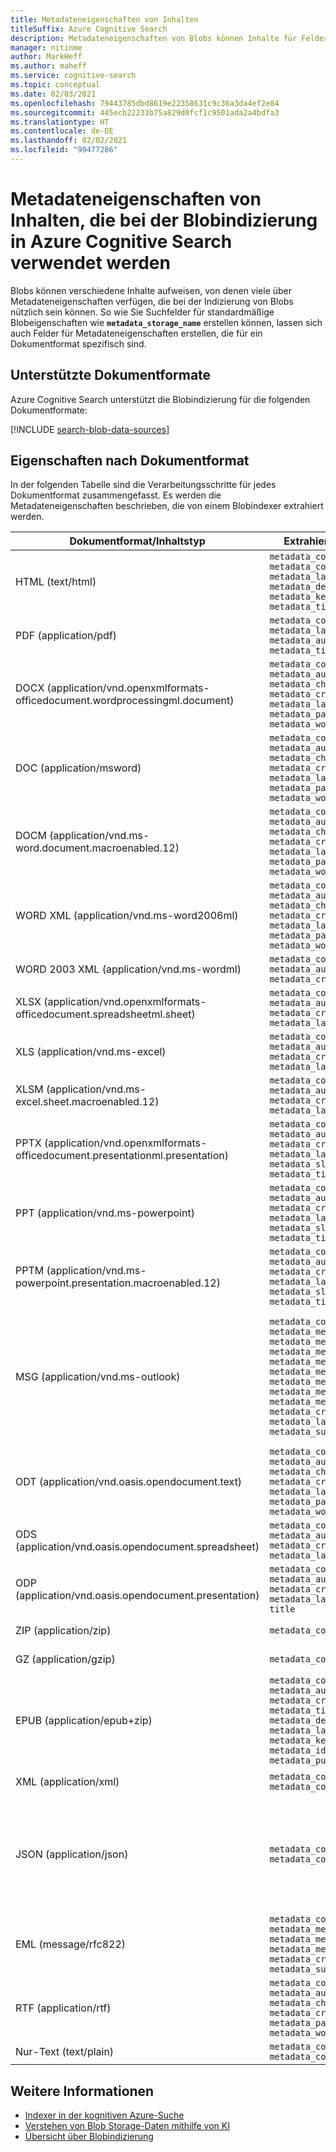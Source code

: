 ```yaml
---
title: Metadateneigenschaften von Inhalten
titleSuffix: Azure Cognitive Search
description: Metadateneigenschaften von Blobs können Inhalte für Felder in einem Suchindex oder Informationen liefern, die das Indizierungsverhalten zur Laufzeit bestimmen. In diesem Artikel sind die von Azure Cognitive Search unterstützten Metadateneigenschaften aufgeführt.
manager: nitinme
author: MarkHeff
ms.author: maheff
ms.service: cognitive-search
ms.topic: conceptual
ms.date: 02/03/2021
ms.openlocfilehash: 79443785dbd8619e22358631c9c36a3da4ef2e84
ms.sourcegitcommit: 445ecb22233b75a829d0fcf1c9501ada2a4bdfa3
ms.translationtype: HT
ms.contentlocale: de-DE
ms.lasthandoff: 02/02/2021
ms.locfileid: "99477286"
---
```

# <a name="content-metadata-properties-used-in-blob-indexing-in-azure-cognitive-search"></a>Metadateneigenschaften von Inhalten, die bei der Blobindizierung in Azure Cognitive Search verwendet werden

Blobs können verschiedene Inhalte aufweisen, von denen viele über Metadateneigenschaften verfügen, die bei der Indizierung von Blobs nützlich sein können. So wie Sie Suchfelder für standardmäßige Blobeigenschaften wie **`metadata_storage_name`** erstellen können, lassen sich auch Felder für Metadateneigenschaften erstellen, die für ein Dokumentformat spezifisch sind.

## <a name="supported-document-formats"></a>Unterstützte Dokumentformate

Azure Cognitive Search unterstützt die Blobindizierung für die folgenden Dokumentformate:

[!INCLUDE [search-blob-data-sources](../../includes/search-blob-data-sources.md)]

## <a name="properties-by-document-format"></a>Eigenschaften nach Dokumentformat

In der folgenden Tabelle sind die Verarbeitungsschritte für jedes Dokumentformat zusammengefasst. Es werden die Metadateneigenschaften beschrieben, die von einem Blobindexer extrahiert werden.

| Dokumentformat/Inhaltstyp | Extrahierte Metadaten | Verarbeitungsdetails |
| --- | --- | --- |
| HTML (text/html) |`metadata_content_encoding`<br/>`metadata_content_type`<br/>`metadata_language`<br/>`metadata_description`<br/>`metadata_keywords`<br/>`metadata_title` |Entfernen von HTML-Markup und Extrahieren von Text |
| PDF (application/pdf) |`metadata_content_type`<br/>`metadata_language`<br/>`metadata_author`<br/>`metadata_title` |Extrahieren von Text, z. B. eingebettete Dokumente (mit Ausnahme von Bildern) |
| DOCX (application/vnd.openxmlformats-officedocument.wordprocessingml.document) |`metadata_content_type`<br/>`metadata_author`<br/>`metadata_character_count`<br/>`metadata_creation_date`<br/>`metadata_last_modified`<br/>`metadata_page_count`<br/>`metadata_word_count` |Extrahieren von Text, z. B. eingebettete Dokumente |
| DOC (application/msword) |`metadata_content_type`<br/>`metadata_author`<br/>`metadata_character_count`<br/>`metadata_creation_date`<br/>`metadata_last_modified`<br/>`metadata_page_count`<br/>`metadata_word_count` |Extrahieren von Text, z. B. eingebettete Dokumente |
| DOCM (application/vnd.ms-word.document.macroenabled.12) |`metadata_content_type`<br/>`metadata_author`<br/>`metadata_character_count`<br/>`metadata_creation_date`<br/>`metadata_last_modified`<br/>`metadata_page_count`<br/>`metadata_word_count` |Extrahieren von Text, z. B. eingebettete Dokumente |
| WORD XML (application/vnd.ms-word2006ml) |`metadata_content_type`<br/>`metadata_author`<br/>`metadata_character_count`<br/>`metadata_creation_date`<br/>`metadata_last_modified`<br/>`metadata_page_count`<br/>`metadata_word_count` |Entfernen von XML-Markup und Extrahieren von Text |
| WORD 2003 XML (application/vnd.ms-wordml) |`metadata_content_type`<br/>`metadata_author`<br/>`metadata_creation_date` |Entfernen von XML-Markup und Extrahieren von Text |
| XLSX (application/vnd.openxmlformats-officedocument.spreadsheetml.sheet) |`metadata_content_type`<br/>`metadata_author`<br/>`metadata_creation_date`<br/>`metadata_last_modified` |Extrahieren von Text, z. B. eingebettete Dokumente |
| XLS (application/vnd.ms-excel) |`metadata_content_type`<br/>`metadata_author`<br/>`metadata_creation_date`<br/>`metadata_last_modified` |Extrahieren von Text, z. B. eingebettete Dokumente |
| XLSM (application/vnd.ms-excel.sheet.macroenabled.12) |`metadata_content_type`<br/>`metadata_author`<br/>`metadata_creation_date`<br/>`metadata_last_modified` |Extrahieren von Text, z. B. eingebettete Dokumente |
| PPTX (application/vnd.openxmlformats-officedocument.presentationml.presentation) |`metadata_content_type`<br/>`metadata_author`<br/>`metadata_creation_date`<br/>`metadata_last_modified`<br/>`metadata_slide_count`<br/>`metadata_title` |Extrahieren von Text, z. B. eingebettete Dokumente |
| PPT (application/vnd.ms-powerpoint) |`metadata_content_type`<br/>`metadata_author`<br/>`metadata_creation_date`<br/>`metadata_last_modified`<br/>`metadata_slide_count`<br/>`metadata_title` |Extrahieren von Text, z. B. eingebettete Dokumente |
| PPTM (application/vnd.ms-powerpoint.presentation.macroenabled.12) |`metadata_content_type`<br/>`metadata_author`<br/>`metadata_creation_date`<br/>`metadata_last_modified`<br/>`metadata_slide_count`<br/>`metadata_title` |Extrahieren von Text, z. B. eingebettete Dokumente |
| MSG (application/vnd.ms-outlook) |`metadata_content_type`<br/>`metadata_message_from`<br/>`metadata_message_from_email`<br/>`metadata_message_to`<br/>`metadata_message_to_email`<br/>`metadata_message_cc`<br/>`metadata_message_cc_email`<br/>`metadata_message_bcc`<br/>`metadata_message_bcc_email`<br/>`metadata_creation_date`<br/>`metadata_last_modified`<br/>`metadata_subject` |Extrahieren von Text (einschließlich aus Anlagen extrahierter Text). `metadata_message_to_email`, `metadata_message_cc_email` und `metadata_message_bcc_email` sind Zeichenfolgensammlungen, die übrigen Felder sind Zeichenfolgen.|
| ODT (application/vnd.oasis.opendocument.text) |`metadata_content_type`<br/>`metadata_author`<br/>`metadata_character_count`<br/>`metadata_creation_date`<br/>`metadata_last_modified`<br/>`metadata_page_count`<br/>`metadata_word_count` |Extrahieren von Text, z. B. eingebettete Dokumente |
| ODS (application/vnd.oasis.opendocument.spreadsheet) |`metadata_content_type`<br/>`metadata_author`<br/>`metadata_creation_date`<br/>`metadata_last_modified` |Extrahieren von Text, z. B. eingebettete Dokumente |
| ODP (application/vnd.oasis.opendocument.presentation) |`metadata_content_type`<br/>`metadata_author`<br/>`metadata_creation_date`<br/>`metadata_last_modified`<br/>`title` |Extrahieren von Text, z. B. eingebettete Dokumente |
| ZIP (application/zip) |`metadata_content_type` |Extrahieren von Text aus allen Dokumenten im Archiv |
| GZ (application/gzip) |`metadata_content_type` |Extrahieren von Text aus allen Dokumenten im Archiv |
| EPUB (application/epub+zip) |`metadata_content_type`<br/>`metadata_author`<br/>`metadata_creation_date`<br/>`metadata_title`<br/>`metadata_description`<br/>`metadata_language`<br/>`metadata_keywords`<br/>`metadata_identifier`<br/>`metadata_publisher` |Extrahieren von Text aus allen Dokumenten im Archiv |
| XML (application/xml) |`metadata_content_type`<br/>`metadata_content_encoding`<br/> |Entfernen von XML-Markup und Extrahieren von Text |
| JSON (application/json) |`metadata_content_type`<br/>`metadata_content_encoding` |Extrahieren von Text<br/>HINWEIS:  Wenn Sie mehrere Felder des Dokuments aus einem JSON-Blob extrahieren möchten, helfen Ihnen die ausführlichen Informationen unter [Indizierung der JSON-Blobs](search-howto-index-json-blobs.md) weiter. |
| EML (message/rfc822) |`metadata_content_type`<br/>`metadata_message_from`<br/>`metadata_message_to`<br/>`metadata_message_cc`<br/>`metadata_creation_date`<br/>`metadata_subject` |Extrahieren von Text, einschließlich Anlagen |
| RTF (application/rtf) |`metadata_content_type`<br/>`metadata_author`<br/>`metadata_character_count`<br/>`metadata_creation_date`<br/>`metadata_page_count`<br/>`metadata_word_count`<br/> | Extrahieren von Text|
| Nur-Text (text/plain) |`metadata_content_type`<br/>`metadata_content_encoding`<br/> | Extrahieren von Text|

## <a name="see-also"></a>Weitere Informationen

* [Indexer in der kognitiven Azure-Suche](search-indexer-overview.md)
* [Verstehen von Blob Storage-Daten mithilfe von KI](search-blob-ai-integration.md)
* [Übersicht über Blobindizierung](search-blob-storage-integration.md)